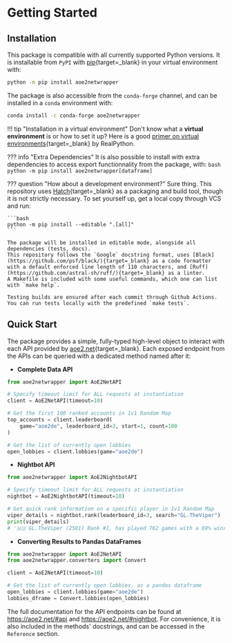 # Getting Started

## Installation

This package is compatible with all currently supported Python versions.
It is installable from `PyPI` with [pip]{target=_blank} in your virtual environment with:

```bash
python -m pip install aoe2netwrapper
```

The package is also accessible from the `conda-forge` channel, and can be installed in a `conda` environment with:

```bash
conda install -c conda-forge aoe2netwrapper
```

!!! tip "Installation in a virtual environment"
    Don't know what a **virtual environment** is or how to set it up? Here is a good
    [primer on virtual environments][virtual_env_primer]{target=_blank} by RealPython.

??? info "Extra Dependencies"
    It is also possible to install with extra dependencies to access export functionnality from the package, with:
    ```bash
    python -m pip install aoe2netwrapper[dataframe]
    ```

??? question "How about a development environment?"
    Sure thing. This repository uses [Hatch](https://github.com/pypa/hatch/){target=_blank} as a packaging and build tool, though it is not strictly necessary.
    To set yourself up, get a local copy through VCS and run:

    ```bash
    python -m pip install --editable ".[all]"
    ```
    
    The package will be installed in editable mode, alongside all dependencies (tests, docs).
    This repository follows the `Google` docstring format, uses [Black](https://github.com/psf/black/){target=_blank} as a code formatter with a default enforced line length of 110 characters, and [Ruff](https://github.com/astral-sh/ruff/){target=_blank} as a linter.
    A Makefile is included with some useful commands, which one can list with `make help`.
    
    Testing builds are ensured after each commit through Github Actions.
    You can run tests locally with the predefined `make tests`.

## Quick Start

The package provides a simple, fully-typed high-level object to interact with each API provided by [aoe2.net](https://aoe2.net/){target=_blank}.
Each exposed endpoint from the APIs can be queried with a dedicated method named after it:

* **Complete Data API**

```python
from aoe2netwrapper import AoE2NetAPI

# Specify timeout limit for ALL requests at instantiation
client = AoE2NetAPI(timeout=10)

# Get the first 100 ranked accounts in 1v1 Random Map
top_accounts = client.leaderboard(
    game="aoe2de", leaderboard_id=3, start=1, count=100
)

# Get the list of currently open lobbies
open_lobbies = client.lobbies(game="aoe2de")
```

* **Nightbot API**

```python
from aoe2netwrapper import AoE2NightbotAPI

# Specify timeout limit for ALL requests at instantiation
nightbot = AoE2NightbotAPI(timeout=10)

# Get quick rank information on a specific player in 1v1 Random Map
viper_details = nightbot.rank(leaderboard_id=3, search="GL.TheViper")
print(viper_details)
# '🇳🇴 GL.TheViper (2501) Rank #1, has played 762 games with a 69% winrate, -1 streak, and 2 drops'
```

* **Converting Results to Pandas DataFrames**

```python
from aoe2netwrapper import AoE2NetAPI
from aoe2netwrapper.converters import Convert

client = AoE2NetAPI(timeout=10)

# Get the list of currently open lobbies, as a pandas dataframe
open_lobbies = client.lobbies(game="aoe2de")
lobbies_dframe = Convert.lobbies(open_lobbies)
```

The full documentation for the API endpoints can be found at https://aoe2.net/#api and https://aoe2.net/#nightbot.
For convenience, it is also included in the methods' docstrings, and can be accessed in the `Reference` section.

[pip]: https://pip.pypa.io/en/stable/
[virtual_env_primer]: https://realpython.com/python-virtual-environments-a-primer/